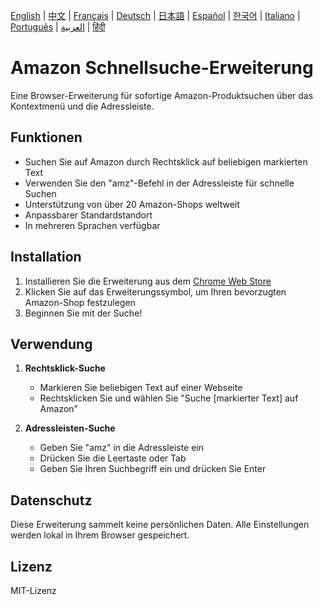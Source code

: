 [English](../README.md) | [中文](README_zh.md) | [Français](README_fr.md) | [Deutsch](README_de.md) | [日本語](README_ja.md) | [Español](README_es.md) | [한국어](README_ko.md) | [Italiano](README_it.md) | [Português](README_pt.md) | [العربية](README_ar.md) | [हिंदी](README_hi.md)
# Amazon Schnellsuche-Erweiterung

Eine Browser-Erweiterung für sofortige Amazon-Produktsuchen über das Kontextmenü und die Adressleiste.

## Funktionen

- Suchen Sie auf Amazon durch Rechtsklick auf beliebigen markierten Text
- Verwenden Sie den "amz"-Befehl in der Adressleiste für schnelle Suchen
- Unterstützung von über 20 Amazon-Shops weltweit
- Anpassbarer Standardstandort
- In mehreren Sprachen verfügbar

## Installation

1. Installieren Sie die Erweiterung aus dem [Chrome Web Store](https://chromewebstore.google.com/detail/amazon-quick-search-right/cjfihmfkemfbaeiihbeefmapfahgjodi)
2. Klicken Sie auf das Erweiterungssymbol, um Ihren bevorzugten Amazon-Shop festzulegen
3. Beginnen Sie mit der Suche!

## Verwendung

1. **Rechtsklick-Suche**
   - Markieren Sie beliebigen Text auf einer Webseite
   - Rechtsklicken Sie und wählen Sie "Suche [markierter Text] auf Amazon"

2. **Adressleisten-Suche**
   - Geben Sie "amz" in die Adressleiste ein
   - Drücken Sie die Leertaste oder Tab
   - Geben Sie Ihren Suchbegriff ein und drücken Sie Enter

## Datenschutz

Diese Erweiterung sammelt keine persönlichen Daten. Alle Einstellungen werden lokal in Ihrem Browser gespeichert.

## Lizenz

MIT-Lizenz 